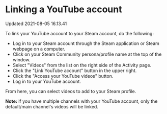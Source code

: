 # Linking a YouTube account
Updated 2021-08-05 16.13.41

To link your YouTube account to your Steam account, do the following:  

* Log in to your Steam account through the Steam application or Steam webpage on a computer.
* Click on your Steam Community persona/profile name at the top of the window.
* Select "Videos" from the list on the right side of the Activity page.
* Click the "Link YouTube account" button in the upper right.
* Click the "Access your YouTube videos" button.
* Log in to your YouTube account.

 From here, you can select videos to add to your Steam profile.  
  
**Note:** if you have multiple channels with your YouTube account, only the default/main channel's videos will be linked.  
  
